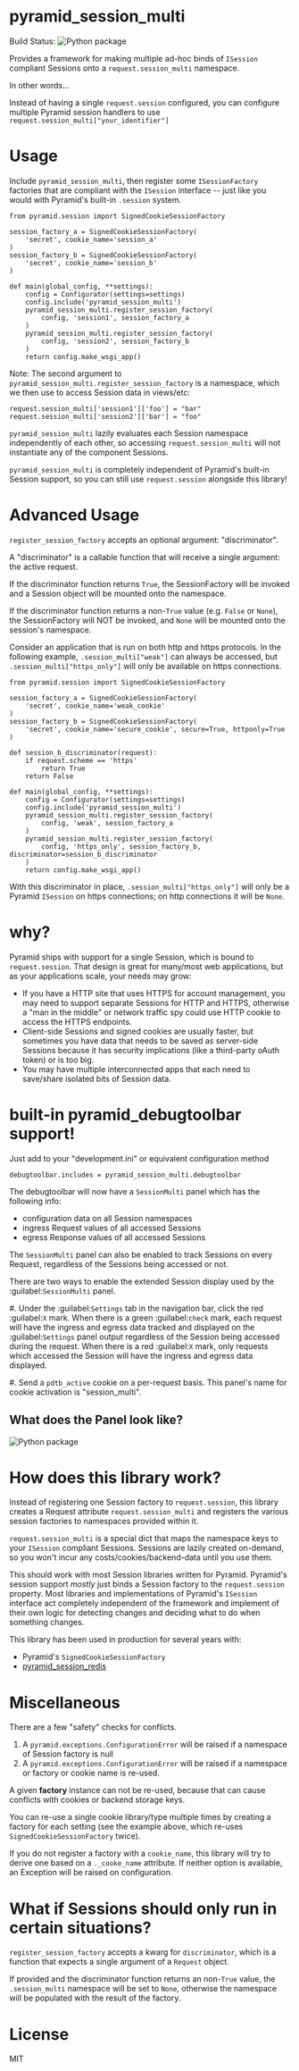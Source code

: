 # pyramid_session_multi

Build Status: ![Python package](https://github.com/jvanasco/pyramid_session_multi/workflows/Python%20package/badge.svg)

Provides a framework for making multiple ad-hoc binds of `ISession` compliant Sessions onto
a `request.session_multi` namespace.

In other words...

Instead of having a single `request.session` configured, you can configure multiple Pyramid session handlers to use `request.session_multi["your_identifier"]`

# Usage

Include `pyramid_session_multi`, then register some `ISessionFactory` factories
that are compliant with the `ISession` interface -- just like you would with 
Pyramid's built-in `.session` system.


	from pyramid.session import SignedCookieSessionFactory

	session_factory_a = SignedCookieSessionFactory(
		'secret', cookie_name='session_a'
	)
	session_factory_b = SignedCookieSessionFactory(
		'secret', cookie_name='session_b'
	)

    def main(global_config, **settings):
        config = Configurator(settings=settings)
        config.include('pyramid_session_multi')
        pyramid_session_multi.register_session_factory(
        	config, 'session1', session_factory_a
        )
        pyramid_session_multi.register_session_factory(
        	config, 'session2', session_factory_b
        )
        return config.make_wsgi_app()

Note: The second argument to `pyramid_session_multi.register_session_factory`
is a namespace, which we then use to access Session data in views/etc:

    request.session_multi['session1']['foo'] = "bar"
    request.session_multi['session2']['bar'] = "foo"

`pyramid_session_multi` lazily evaluates each Session namespace independently of
each other, so accessing `request.session_multi` will not instantiate any of the
component Sessions.

`pyramid_session_multi` is completely independent of Pyramid's built-in Session
support, so you can still use `request.session` alongside this library!


# Advanced Usage

`register_session_factory` accepts an optional argument: "discriminator".

A "discriminator" is a callable function that will receive a single argument:
the active request.

If the discriminator function returns `True`, the SessionFactory will be invoked
and a Session object will be mounted onto the namespace.

If the discriminator function returns a non-`True` value (e.g. `False` or `None`),
the SessionFactory will NOT be invoked, and `None` will be mounted onto the
session's namespace.

Consider an application that is run on both http and https protocols.  In the
following example, `.session_multi["weak"]` can always be accessed, but
`.session_multi["https_only"]` will only be available on https connections.

	from pyramid.session import SignedCookieSessionFactory

	session_factory_a = SignedCookieSessionFactory(
		'secret', cookie_name='weak_cookie'
	)
	session_factory_b = SignedCookieSessionFactory(
		'secret', cookie_name='secure_cookie', secure=True, httponly=True
	)

	def session_b_discriminator(request):
		if request.scheme == 'https'
			return True
		return False

    def main(global_config, **settings):
        config = Configurator(settings=settings)
        config.include('pyramid_session_multi')
        pyramid_session_multi.register_session_factory(
        	config, 'weak', session_factory_a
        )
        pyramid_session_multi.register_session_factory(
        	config, 'https_only', session_factory_b, discriminator=session_b_discriminator
        )
        return config.make_wsgi_app()
        
With this discriminator in place, `.session_multi["https_only"]` will only be
a Pyramid `ISession` on https connections; on http connections it will be `None`.


# why?

Pyramid ships with support for a single Session, which is bound to
`request.session`. That design is great for many/most web applications, but as
your applications scale, your needs may grow:

* If you have a HTTP site that uses HTTPS for account management, you may need
  to support separate Sessions for HTTP and HTTPS, otherwise a 
  "man in the middle" or network traffic spy could use HTTP cookie to access the
  HTTPS endpoints.
* Client-side Sessions and signed cookies are usually faster, but sometimes you
  have data that needs to be saved as server-side Sessions because it has
  security implications (like a third-party oAuth token) or is too big.
* You may have multiple interconnected apps that each need to save/share
  isolated bits of Session data.

# built-in pyramid_debugtoolbar support!

Just add to your "development.ini" or equivalent configuration method

	debugtoolbar.includes = pyramid_session_multi.debugtoolbar

The debugtoolbar will now have a `SessionMulti` panel which has the following
info:

* configuration data on all Session namespaces
* ingress Request values of all accessed Sessions
* egress Response values of all accessed Sessions

The `SessionMulti` panel can also be enabled to track Sessions on every Request,
regardless of the Sessions being accessed or not.

There are two ways to enable the extended Session display used by the
:guilabel:`SessionMulti` panel.

#.  Under the :guilabel:`Settings` tab in the navigation bar, click the red
    :guilabel:`X` mark. When there is a green :guilabel:`check` mark, each
    request will have the ingress and egress data tracked and displayed on the
    :guilabel:`Settings` panel output regardless of the Session being accessed
    during the request. When there is a red :guilabel:`X` mark, only requests
    which accessed the Session will have the ingress and egress data displayed.

#.  Send a ``pdtb_active`` cookie on a per-request basis.
    This panel's name for cookie activation is "session_multi".


## What does the Panel look like?

![Python package](https://raw.githubusercontent.com/jvanasco/pyramid_session_multi/main/docs/debugtoolbar_panel.png)


# How does this library work?

Instead of registering one Session factory to `request.session`, this library
creates a Request attribute `request.session_multi` and registers the various
session factories to namespaces provided within it.

`request.session_multi` is a special dict that maps the namespace keys to your
`ISession` compliant Sessions.  Sessions are lazily created on-demand, so you
won't incur any costs/cookies/backend-data until you use them.

This should work with most Session libraries written for Pyramid. Pyramid's
session support *mostly* just binds a Session factory to the `request.session`
property.  Most libraries and implementations of Pyramid's `ISession` interface
act completely independent of the framework and implement of their own logic for
detecting changes and deciding what to do when something changes.

This library has been used in production for several years with:

* Pyramid's `SignedCookieSessionFactory`
* [pyramid_session_redis](https://github.com/jvanasco/pyramid_session_redis)


# Miscellaneous

There are a few "safety" checks for conflicts.

1. A `pyramid.exceptions.ConfigurationError` will be raised if a namespace of
   Session factory is null
2. A `pyramid.exceptions.ConfigurationError` will be raised if a namespace or
   factory or cookie name is re-used. 

A given **factory** instance can not be re-used, because that can cause conflicts
with cookies or backend storage keys.

You can re-use a single cookie library/type multiple times by creating a factory
for each setting (see the example above, which re-uses 
`SignedCookieSessionFactory` twice).

If you do not register a factory with a `cookie_name`, this library will
try to derive one based on a `._cooke_name` attribute.  If neither option is
available, an Exception will be raised on configuration.

# What if Sessions should only run in certain situations?

`register_session_factory` accepts a kwarg for `discriminator`, which is a
function that expects a single argument of a `Request` object.

If provided and the discriminator function returns an non-``True`` value, the
`.session_multi` namespace will be set to `None`, otherwise the namespace will be
populated with the result of the factory.

License
=======

MIT
